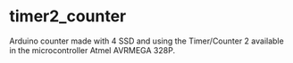 # timer2_counter

Arduino counter made with 4 SSD and using the Timer/Counter 2 available in the microcontroller Atmel AVRMEGA 328P.
